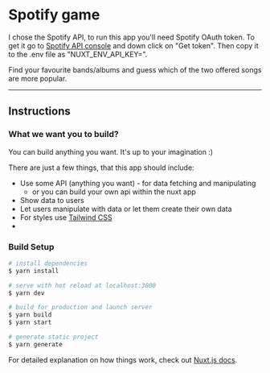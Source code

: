 # Spotify game

I chose the Spotify API, to run this app you'll need Spotify OAuth token. To get it go to [Spotify API console](https://developer.spotify.com/console/get-search-item/?q=Dasher&type=artist&market=&limit=&offset=&include_external=) and down click on "Get token". Then copy it to the .env file as "NUXT_ENV_API_KEY=".

Find your favourite bands/albums and guess which of the two offered songs are more popular.

--------------------
## Instructions

### What we want you to build?

You can build anything you want. It's up to your imagination :)

There are just a few things, that this app should include:

- Use some API (anything you want) - for data fetching and manipulating
  - or you can build your own api within the nuxt app
- Show data to users
- Let users manipulate with data or let them create their own data
- For styles use [Tailwind CSS](https://tailwindcss.com/)
- 

### Build Setup

```bash
# install dependencies
$ yarn install

# serve with hot reload at localhost:3000
$ yarn dev

# build for production and launch server
$ yarn build
$ yarn start

# generate static project
$ yarn generate
```

For detailed explanation on how things work, check out [Nuxt.js docs](https://nuxtjs.org).
